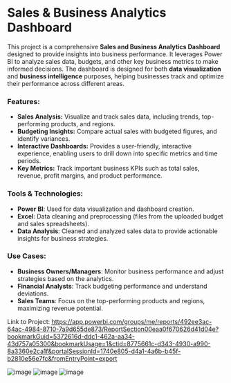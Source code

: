 # Sales & Business Analytics Dashboard

This project is a comprehensive **Sales and Business Analytics Dashboard** designed to provide insights into business performance. It leverages Power BI to analyze sales data, budgets, and other key business metrics to make informed decisions. The dashboard is designed for both **data visualization** and **business intelligence** purposes, helping businesses track and optimize their performance across different areas.

### Features:
- **Sales Analysis:** Visualize and track sales data, including trends, top-performing products, and regions.
- **Budgeting Insights:** Compare actual sales with budgeted figures, and identify variances.
- **Interactive Dashboards:** Provides a user-friendly, interactive experience, enabling users to drill down into specific metrics and time periods.
- **Key Metrics:** Track important business KPIs such as total sales, revenue, profit margins, and product performance.

### Tools & Technologies:
- **Power BI**: Used for data visualization and dashboard creation.
- **Excel**: Data cleaning and preprocessing (files from the uploaded budget and sales spreadsheets).
- **Data Analysis**: Cleaned and analyzed sales data to provide actionable insights for business strategies.

### Use Cases:
- **Business Owners/Managers**: Monitor business performance and adjust strategies based on the analytics.
- **Financial Analysts**: Track budgeting performance and understand deviations.
- **Sales Teams**: Focus on the top-performing products and regions, maximizing revenue potential.

Link to Project: https://app.powerbi.com/groups/me/reports/492ee3ac-64ac-4984-8710-7a9d655de873/ReportSection00eaa0f670626d41d04e?bookmarkGuid=5372616d-ddc1-462a-aa34-43d757a05300&bookmarkUsage=1&ctid=8775661c-d343-4930-a990-8a3360e2ca1f&portalSessionId=1740e805-d4a1-4a6b-b45f-b2810e56e7fc&fromEntryPoint=export


![image](https://github.com/user-attachments/assets/5a5dc532-3987-4c2c-8dd6-a5c56a793bc3)
![image](https://github.com/user-attachments/assets/bc10fea1-93fd-4201-9566-b6acfdd6b3aa)
![image](https://github.com/user-attachments/assets/9071f6a1-1653-4782-a73d-a68a9b32c8a8)




